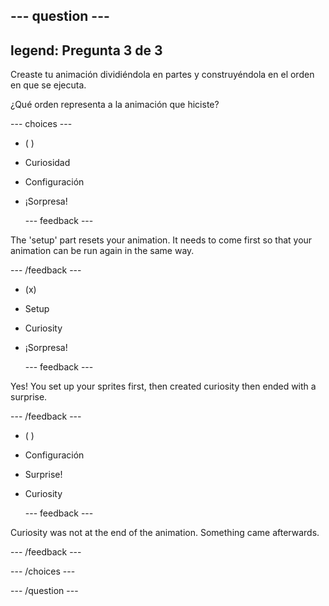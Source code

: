 --- question ---
---
legend: Pregunta 3 de 3
---

Creaste tu animación dividiéndola en partes y construyéndola en el orden en que se ejecuta.

¿Qué orden representa a la animación que hiciste?

--- choices ---

- ( )
+ Curiosidad

+ Configuración

+ ¡Sorpresa!

  --- feedback ---

 The 'setup' part resets your animation. It needs to come first so that your animation can be run again in the same way.

  --- /feedback ---

- (x)
+ Setup

+ Curiosity

+ ¡Sorpresa!


  --- feedback ---

 Yes! You set up your sprites first, then created curiosity then ended with a surprise.

  --- /feedback ---

- ( )
+ Configuración

+ Surprise!

+ Curiosity

  --- feedback ---

 Curiosity was not at the end of the animation. Something came afterwards.

  --- /feedback ---

--- /choices ---

--- /question ---

